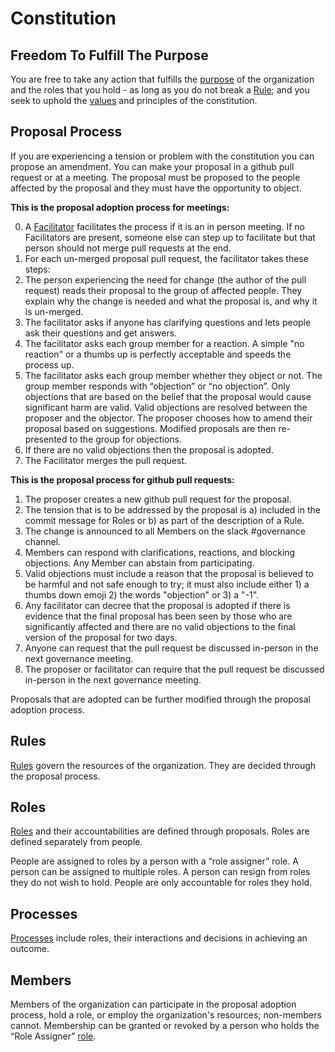 # Constitution

## Freedom To Fulfill The Purpose

You are free to take any action that fulfills the [purpose](purpose.md) of the organization and the roles that you hold - as long as you do not break a [Rule](rules.md); and you seek to uphold the [values](values.md) and principles of the constitution.

## Proposal Process

If you are experiencing a tension or problem with the constitution you can propose an amendment. You can make your proposal in a github pull request or at a meeting. The proposal must be proposed to the people affected by the proposal and they must have the opportunity to object.


**This is the proposal adoption process for meetings:**

0. A [Facilitator](roles.md#facilitator) facilitates the process if it is an in person meeting. If no Facilitators are present, someone else can step up to facilitate but that person should not merge pull requests at the end.
1. For each un-merged proposal pull request, the facilitator takes these steps:
  1. The person experiencing the need for change (the author of the pull request) reads their proposal to the group of affected people. They explain why the change is needed and what the proposal is, and why it is un-merged.
  2. The facilitator asks if anyone has clarifying questions and lets people ask their questions and get answers.
  3. The facilitator asks each group member for a reaction. A simple "no reaction" or a thumbs up is perfectly acceptable and speeds the process up.
  4. The facilitator asks each group member whether they object or not. The group member responds with “objection” or “no objection”. Only objections that are based on the belief that the proposal would cause significant harm are valid. Valid objections are resolved between the proposer and the objector. The proposer chooses how to amend their proposal based on suggestions. Modified proposals are then re-presented to the group for objections.
  5. If there are no valid objections then the proposal is adopted.
  6. The Facilitator merges the pull request.

**This is the proposal process for github pull requests:**

1. The proposer creates a new github pull request for the proposal.
2. The tension that is to be addressed by the proposal is a) included in the commit message for Roles or b) as part of the description of a Rule.
3. The change is announced to all Members on the slack #governance channel.
4. Members can respond with clarifications, reactions, and blocking objections. Any Member can abstain from participating.
5. Valid objections must include a reason that the proposal is believed to be harmful and not safe enough to try; it must also include either 1) a thumbs down emoji 2) the words "objection" or 3) a "-1".
6. Any facilitator can decree that the proposal is adopted if there is evidence that the final proposal has been seen by those who are significantly affected and there are no valid objections to the final version of the proposal for two days.
7. Anyone can request that the pull request be discussed in-person in the next governance meeting.
8. The proposer or facilitator can require that the pull request be discussed in-person in the next governance meeting.

Proposals that are adopted can be further modified through the proposal adoption process.

## Rules

[Rules](rules.md) govern the resources of the organization. They are decided through the proposal process.

## Roles

[Roles](roles.md) and their accountabilities are defined through proposals. Roles are defined separately from people.

People are assigned to roles by a person with a “role assigner” role. A person can be assigned to multiple roles. A person can resign from roles they do not wish to hold. People are only accountable for roles they hold.

## Processes

[Processes](processes.md) include roles, their interactions and decisions in achieving an outcome.

## Members

Members of the organization can participate in the proposal adoption process, hold a role, or employ the organization's resources; non-members cannot. Membership can be granted or revoked by a person who holds the “Role Assigner” [role](roles.md).
